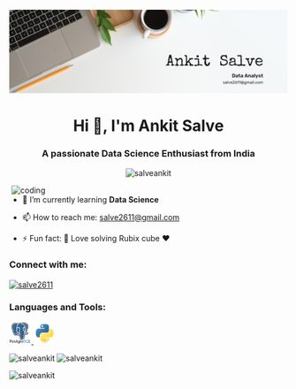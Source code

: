 ![My Logo](https://github.com/Salveankit/Salveankit/blob/f32bf088bdc0b45b443ee079bbd3d52064925022/a.jpg)


<h1 align="center">Hi 👋, I'm Ankit Salve</h1>
<h3 align="center">A passionate Data Science Enthusiast from India</h3>

<p align="center">
  <img src="https://komarev.com/ghpvc/?username=salveankit&label=Profile%20views&color=0e75b6&style=flat" alt="salveankit" />
</p>

<img align="right" alt="coding" width="500" src="http://vandvtechnologies.com/wp-content/uploads/2022/05/digital-marketing-company.gif">

- 🌱 I’m currently learning **Data Science**

- 📫 How to reach me: [salve2611@gmail.com](mailto:salve2611@gmail.com)

- ⚡ Fun fact: 🎲 Love solving Rubix cube ❤

<h3 align="left">Connect with me:</h3>
<p align="left">
  <a href="https://www.hackerrank.com/salve2611" target="_blank">
    <img align="center" src="https://raw.githubusercontent.com/rahuldkjain/github-profile-readme-generator/master/src/images/icons/Social/hackerrank.svg" alt="salve2611" height="40" width="40" />
  </a>
</p>

<h3 align="left">Languages and Tools:</h3>
<p align="left">
  <a href="https://www.postgresql.org" target="_blank" rel="noreferrer">
    <img src="https://raw.githubusercontent.com/devicons/devicon/master/icons/postgresql/postgresql-original-wordmark.svg" alt="postgresql" width="40" height="40"/>
  </a>
  <a href="https://www.python.org" target="_blank" rel="noreferrer">
    <img src="https://raw.githubusercontent.com/devicons/devicon/master/icons/python/python-original.svg" alt="python" width="40" height="40"/>
  </a>
</p>

<p align="left">
  <img src="https://github-readme-stats.vercel.app/api/top-langs?username=salveankit&show_icons=true&locale=en&layout=compact" alt="salveankit" />
  <img src="https://github-readme-stats.vercel.app/api?username=salveankit&show_icons=true&locale=en" alt="salveankit" />
</p>

<p align="left">
  <img src="https://github-readme-streak-stats.herokuapp.com/?user=salveankit" alt="salveankit" />
</p>
